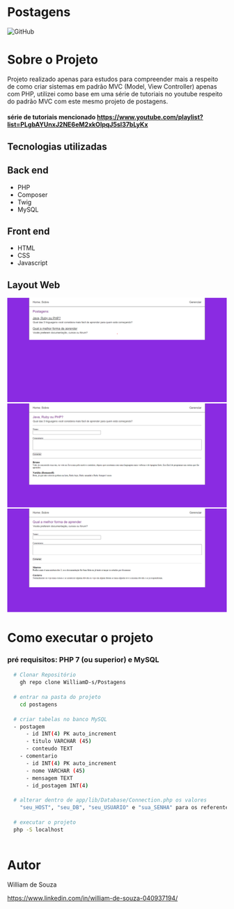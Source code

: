 # Postagens
![GitHub](https://img.shields.io/github/license/WilliamD-s/Postagens)

# Sobre o Projeto
Projeto realizado apenas para estudos para compreender mais a respeito de como criar sistemas em padrão MVC (Model, View Controller) apenas com PHP, 
utilizei como base em uma série de tutoriais no youtube respeito do padrão MVC com este mesmo projeto de postagens. 
#### série de tutoriais mencionado https://www.youtube.com/playlist?list=PLgbAYUnxJ2NE6eM2xkOlpqJ5sl37bLyKx

## Tecnologias utilizadas
## Back end
- PHP
- Composer
- Twig
- MySQL
## Front end
- HTML
- CSS
- Javascript

## Layout Web
![Layout home](assets/1.png) ![Layout home](assets/2.png) ![Layout home](assets/3.png)

# Como executar o projeto

### pré requisitos: PHP 7 (ou superior) e MySQL
```bash
  # Clonar Repositório
    gh repo clone WilliamD-s/Postagens
   
  # entrar na pasta do projeto
    cd postagens
    
  # criar tabelas no banco MySQL
  - postagem 
      - id INT(4) PK auto_increment
      - titulo VARCHAR (45)
      - conteudo TEXT
    - comentario 
      - id INT(4) PK auto_increment
      - nome VARCHAR (45)
      - mensagem TEXT
      - id_postagem INT(4)
      
  # alterar dentro de app/lib/Database/Connection.php os valores 
    "seu_HOST", "seu_DB", "seu_USUARIO" e "sua_SENHA" para os referentes ao seu banco Mysql criado
   
  # executar o projeto
  php -S localhost
  
  ```
  # Autor
  William de Souza
  
  https://www.linkedin.com/in/william-de-souza-040937194/
